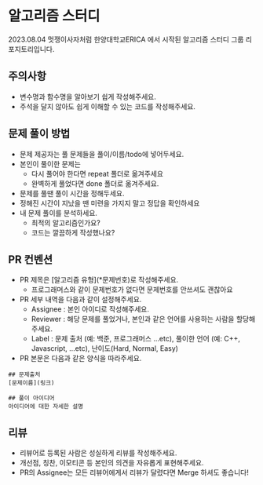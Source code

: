 # 알고리즘 스터디
2023.08.04 멋쟁이사자처럼 한양대학교ERICA 에서 시작된 알고리즘 스터디 그룹 리포지토리입니다.

## 주의사항
- 변수명과 함수명을 알아보기 쉽게 작성해주세요.
- 주석을 달지 않아도 쉽게 이해할 수 있는 코드를 작성해주세요.

## 문제 풀이 방법
- 문제 제공자는 풀 문제들을 풀이/이름/todo에 넣어두세요.
- 본인이 풀이한 문제는
    - 다시 풀어야 한다면 repeat 폴더로 옮겨주세요
    - 완벽하게 풀었다면 done 폴더로 옮겨주세요.
- 문제를 풀땐 풀이 시간을 정해두세요.
- 정해진 시간이 지났을 땐 미련을 가지지 말고 정답을 확인하세요
- 내 문제 풀이를 분석하세요.
    - 최적의 알고리즘인가요?
    - 코드는 깔끔하게 작성했나요?


## PR 컨벤션
- PR 제목은 \[알고리즘 유형\](*문제번호)로 작성해주세요.
    - 프로그래머스와 같이 문제번호가 없다면 문제번호를 안쓰셔도 괜찮아요
- PR 세부 내역을 다음과 같이 설정해주세요.
    - Assignee : 본인 아이디로 작성해주세요.
    - Reviewer : 해당 문제를 풀었거나, 본인과 같은 언어를 사용하는 사람을 할당해주세요.
    - Label : 문제 출처 (예: 백준, 프로그래머스 ...etc), 풀이한 언어 (예: C++, Javascript, ...etc), 난이도(Hard, Normal, Easy)
- PR 본문은 다음과 같은 양식을 따라주세요.
```
## 문제출처
[문제이름](링크)

## 풀이 아이디어
아이디어에 대한 자세한 설명
```

## 리뷰
- 리뷰어로 등록된 사람은 성실하게 리뷰를 작성해주세요.
- 개선점, 칭찬, 이모티콘 등 본인의 의견을 자유롭게 표현해주세요.
- PR의 Assignee는 모든 리뷰어에게서 리뷰가 달렸다면 Merge 하셔도 좋습니다!


